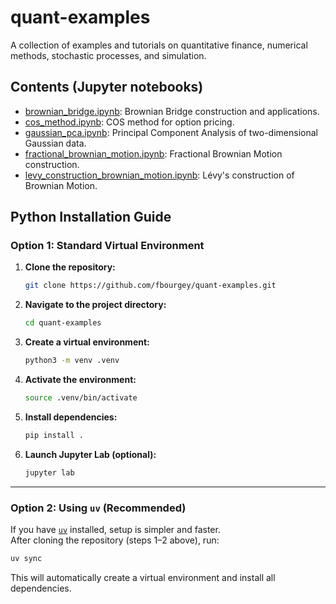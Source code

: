 # quant-examples

A collection of examples and tutorials on quantitative finance,
numerical methods, stochastic processes, and simulation.

## Contents (Jupyter notebooks)

- [brownian_bridge.ipynb](./brownian_bridge.ipynb): Brownian Bridge construction and applications.
- [cos_method.ipynb](./cos_method.ipynb): COS method for option pricing.
- [gaussian_pca.ipynb](./gaussian_pca.ipynb): Principal Component Analysis of two-dimensional Gaussian data.
- [fractional_brownian_motion.ipynb](./fractional_brownian_motion.ipynb): Fractional Brownian Motion construction.
- [levy_construction_brownian_motion.ipynb](./levy_construction_brownian_motion.ipynb): Lévy's construction of Brownian Motion.

## Python Installation Guide

### Option 1: Standard Virtual Environment

1. **Clone the repository:**

   ```bash
   git clone https://github.com/fbourgey/quant-examples.git
   ```

2. **Navigate to the project directory:**

   ```bash
   cd quant-examples
   ```

3. **Create a virtual environment:**

   ```bash
   python3 -m venv .venv
   ```

4. **Activate the environment:**

   ```bash
   source .venv/bin/activate
   ```

5. **Install dependencies:**

   ```bash
   pip install .
   ```

6. **Launch Jupyter Lab (optional):**

   ```bash
   jupyter lab
   ```

---

### Option 2: Using `uv` (Recommended)

If you have [`uv`](https://docs.astral.sh/uv/) installed, setup is simpler and faster.  
After cloning the repository (steps 1–2 above), run:

```bash
uv sync
```

This will automatically create a virtual environment and install all dependencies.
